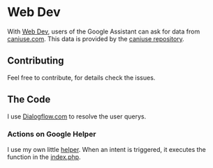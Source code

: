 # Web Dev
With [Web Dev](https://assistant.google.com/services/a/id/6e3b4b0d7d1aebde/), users of the Google Assistant can ask for data from [caniuse.com](https://caniuse.com).
This data is provided by the [caniuse repository](https://github.com/Fyrd/caniuse).

## Contributing
Feel free to contribute, for details check the issues.

## The Code
I use [Dialogflow.com](https://dialgogflow.com) to resolve the user querys.

### Actions on Google Helper
I use my own little [helper](https://github.com/richtepa/google_assistant-api.ai-php_helper). When an intent is triggered, it executes the function in the [index.php](index.php).
